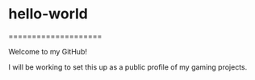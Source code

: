 # hello-world
====================

Welcome to my GitHub!

I will be working to set this up as a public profile of my gaming projects.
